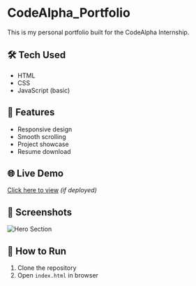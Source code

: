 # CodeAlpha_Portfolio

This is my personal portfolio built for the CodeAlpha Internship.

## 🛠️ Tech Used
- HTML
- CSS
- JavaScript (basic)

## 📁 Features
- Responsive design
- Smooth scrolling
- Project showcase
- Resume download

## 🌐 Live Demo
[Click here to view](https://lakshya-portfolio.netlify.app) *(if deployed)*

## 📸 Screenshots
![Hero Section](assets/project1.png)

## 📌 How to Run
1. Clone the repository
2. Open `index.html` in browser
